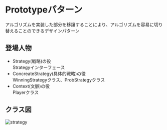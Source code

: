# Prototypeパターン
アルゴリズムを実装した部分を移譲することにより、アルゴリズムを容易に切り替えることのできるデザインパターン

## 登場人物
- Strategy(戦略)の役  
Strategyインターフェース
- ConcreateStrategy(具体的戦略)の役  
WinningStrategyクラス、ProbStrategyクラス
- Context(文脈)の役  
Playerクラス

## クラス図
![strategy](https://user-images.githubusercontent.com/11749585/34570234-705b42d6-f1ae-11e7-8295-e55e006e7705.jpg)
